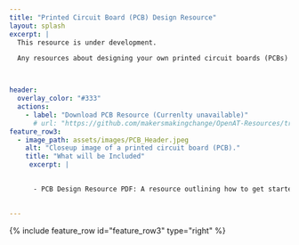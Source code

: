 ```yaml
---
title: "Printed Circuit Board (PCB) Design Resource"
layout: splash
excerpt: |
  This resource is under development.

  Any resources about designing your own printed circuit boards (PCBs) will be available for download on this page.



header:
  overlay_color: "#333"
  actions:
    - label: "Download PCB Resource (Currenlty unavailable)"
      # url: "https://github.com/makersmakingchange/OpenAT-Resources/tree/main/PCB_Design_Resources" 
feature_row3:
  - image_path: assets/images/PCB_Header.jpeg
    alt: "Closeup image of a printed circuit board (PCB)."
    title: "What will be Included"
     excerpt: |
      

      - PCB Design Resource PDF: A resource outlining how to get started designing PCBs. The resource will link to other tutorials and pages, and give people an idea of where to start looking when first learning about designing their own PCBs.

  
---
```





{% include feature_row id="feature_row3" type="right" %}